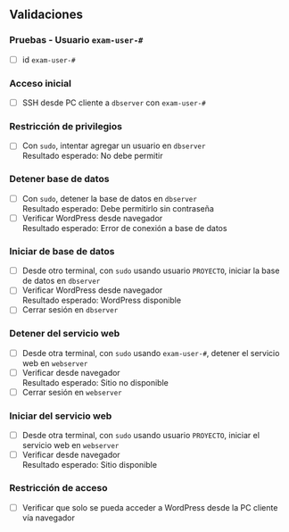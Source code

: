 
## Validaciones

### Pruebas - Usuario `exam-user-#`
- [ ] id `exam-user-#`

### Acceso inicial
- [ ] SSH desde PC cliente a `dbserver` con `exam-user-#`

### Restricción de privilegios
- [ ] Con `sudo`, intentar agregar un usuario en `dbserver`  
      Resultado esperado: No debe permitir

### Detener base de datos
- [ ] Con `sudo`, detener la base de datos en `dbserver`  
      Resultado esperado: Debe permitirlo sin contraseña
- [ ] Verificar WordPress desde navegador  
      Resultado esperado: Error de conexión a base de datos

### Iniciar de base de datos
- [ ] Desde otro terminal, con `sudo` usando usuario `PROYECTO`, iniciar la base de datos en `dbserver`
- [ ] Verificar WordPress desde navegador  
      Resultado esperado: WordPress disponible
- [ ] Cerrar sesión en `dbserver`

### Detener del servicio web
- [ ] Desde otra terminal, con `sudo` usando `exam-user-#`, detener el servicio web en `webserver`
- [ ] Verificar desde navegador  
      Resultado esperado: Sitio no disponible
- [ ] Cerrar sesión en `webserver`

### Iniciar del servicio web
- [ ] Desde otra terminal, con `sudo` usando usuario `PROYECTO`, iniciar el servicio web en `webserver`
- [ ] Verificar desde navegador  
      Resultado esperado: Sitio disponible

### Restricción de acceso
- [ ] Verificar que solo se pueda acceder a WordPress desde la PC cliente vía navegador


